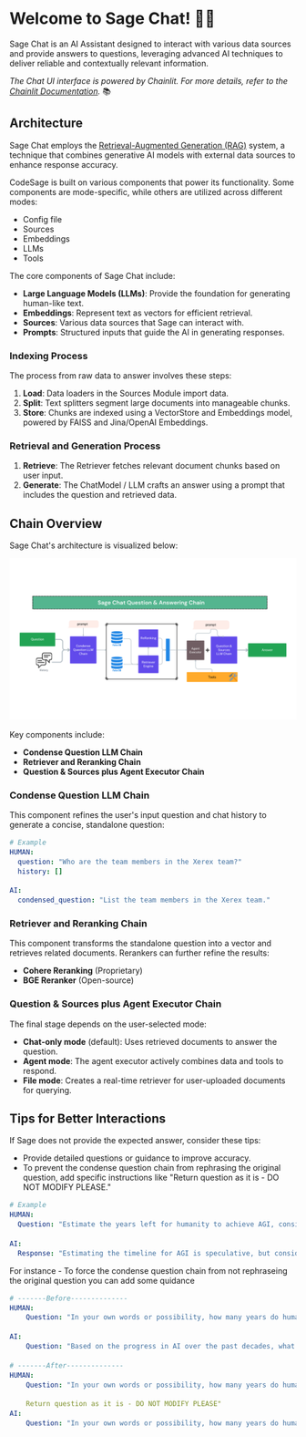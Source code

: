 # Welcome to Sage Chat! 🚀🤖

Sage Chat is an AI Assistant designed to interact with various data sources and provide answers to questions, leveraging advanced AI techniques to deliver reliable and contextually relevant information.

*The Chat UI interface is powered by Chainlit. For more details, refer to the [Chainlit Documentation](https://docs.chainlit.io).* 📚

## Architecture

Sage Chat employs the [Retrieval-Augmented Generation (RAG)](https://blogs.nvidia.com/blog/what-is-retrieval-augmented-generation/) system, a technique that combines generative AI models with external data sources to enhance response accuracy.

CodeSage is built on various components that power its functionality. Some components are mode-specific, while others are utilized across different modes:

- Config file
- Sources
- Embeddings
- LLMs
- Tools

The core components of Sage Chat include:

- **Large Language Models (LLMs)**: Provide the foundation for generating human-like text.
- **Embeddings**: Represent text as vectors for efficient retrieval.
- **Sources**: Various data sources that Sage can interact with.
- **Prompts**: Structured inputs that guide the AI in generating responses.

### Indexing Process

The process from raw data to answer involves these steps:

1. **Load**: Data loaders in the Sources Module import data.
2. **Split**: Text splitters segment large documents into manageable chunks.
3. **Store**: Chunks are indexed using a VectorStore and Embeddings model, powered by FAISS and Jina/OpenAI Embeddings.

### Retrieval and Generation Process

1. **Retrieve**: The Retriever fetches relevant document chunks based on user input.
2. **Generate**: The ChatModel / LLM crafts an answer using a prompt that includes the question and retrieved data.

## Chain Overview

Sage Chat's architecture is visualized below:

![Sage Chain Overview](../sage/assets/sage_chain.png?raw=true "Sage Chain Overview")

Key components include:

- **Condense Question LLM Chain**
- **Retriever and Reranking Chain**
- **Question & Sources plus Agent Executor Chain**

### Condense Question LLM Chain

This component refines the user's input question and chat history to generate a concise, standalone question:

```yaml
# Example
HUMAN:
  question: "Who are the team members in the Xerex team?"
  history: []

AI:
  condensed_question: "List the team members in the Xerex team."

```

### Retriever and Reranking Chain

This component transforms the standalone question into a vector and retrieves related documents. Rerankers can further refine the results:

- **Cohere Reranking** (Proprietary)
- **BGE Reranker** (Open-source)

### Question & Sources plus Agent Executor Chain

The final stage depends on the user-selected mode:

- **Chat-only mode** (default): Uses retrieved documents to answer the question.
- **Agent mode**: The agent executor actively combines data and tools to respond.
- **File mode**: Creates a real-time retriever for user-uploaded documents for querying.

## Tips for Better Interactions

If Sage does not provide the expected answer, consider these tips:

- Provide detailed questions or guidance to improve accuracy.
- To prevent the condense question chain from rephrasing the original question, add specific instructions like "Return question as it is - DO NOT MODIFY PLEASE."

```yaml
# Example
HUMAN:
  Question: "Estimate the years left for humanity to achieve AGI, considering historical advancements."

AI:
  Response: "Estimating the timeline for AGI is speculative, but considering the pace of recent advancements, a rough estimate might be within the next few decades."
```

For instance - To force the condense question chain from not rephraseing the original question you can add some quidance
```yaml
# -------Before--------------
HUMAN:
    Question: "In your own words or possibility, how many years do humanaility have left to able to achieve AGI? I understand you don't know but I insist to give some estimates here - take a look at historical human advanment in the last few decades."

AI: 
    Question: "Based on the progress in AI over the past decades, what is an estimated timeline for the achievement of Artificial General Intelligence (AGI)?"

# -------After--------------
HUMAN:
    Question: "In your own words or possibility, how many years do humanity have left to able to achieve AGI? I understand you don't know but I insist to give some estimates here - take a look at historical human advancement in the last few decades."

    Return question as it is - DO NOT MODIFY PLEASE"
AI: 
    Question: "In your own words or possibility, how many years do humanity have left to able to achieve AGI? I understand you don't know but I insist to give some estimates here - take a look at historical human advancement in the last few decades."
```
